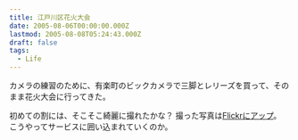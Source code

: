 ```yaml
---
title: 江戸川区花火大会
date: 2005-08-06T00:00:00.000Z
lastmod: 2005-08-08T05:24:43.000Z
draft: false
tags:
  - Life
---
```


カメラの練習のために、有楽町のビックカメラで三脚とレリーズを買って、そのまま花火大会に行ってきた。

初めての割には、そこそこ綺麗に撮れたかな？ 撮った写真は[Flickrにアップ](http://www.flickr.com/photos/machu/sets/709498/)。 こうやってサービスに囲い込まれていくのか。
